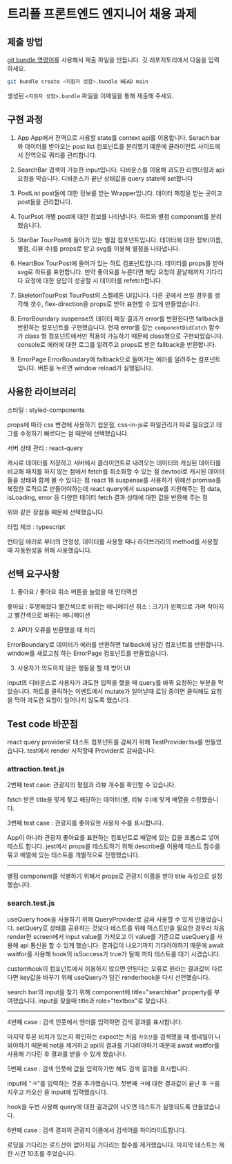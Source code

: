 # 트리플 프론트엔드 엔지니어 채용 과제

## 제출 방법

[git bundle 명령어](https://git-scm.com/book/ko/v2/Git-%EB%8F%84%EA%B5%AC-Bundle)를 사용해서 제출 파일을 만듭니다.
깃 레포지토리에서 다음을 입력하세요.

```sh
git bundle create <지원자 성함>.bundle HEAD main
```

생성된 `<지원자 성함>.bundle` 파일을 이메일을 통해 제출해 주세요.

## 구현 과정

1. App
   App에서 전역으로 사용할 state를 context api를 이용합니다.
   Serach bar와 데이터를 받아오는 post list 컴포넌트를 분리했기 떄문에 클라이언트 사이드에서 전역으로 쿼리를 관리합니다.

2. SearchBar
   검색이 가능한 input입니다.
   디바운스를 이용해 과도한 리렌더링과 api 요청을 막습니다.
   디바운스가 끝난 상태값을 query state에 set합니다

3. PostList
   post들에 대한 정보를 받는 Wrapper입니다.
   데이터 패칭을 받는 곳이고 post들을 관리합니다.

4. TourPsot
   개별 post에 대한 정보를 나타냅니다.
   하트와 별점 component를 분리했습니다.

5. StarBar
   TourPost에 들어가 있는 별점 컴포넌트입니다.
   데이터에 대한 정보(이름, 별점, 리뷰 수)를 props로 받고 svg를 이용해 별점을 나타냅니다.

6. HeartBox
   TourPost에 들어가 있는 하트 컴포넌트입니다.
   데이터를 props를 받아 svg로 하트를 표현합니다.
   만약 좋아요를 누른다면 해당 요청이 끝날때까지 기다리다 요청에 대한 응답이 성공할 시 데이터를 refetch합니다.

7. SkeletonTourPost
   TourPost의 스켈레톤 UI입니다.
   다른 곳에서 쓰일 경우를 생각해 갯수, flex-direction을 props로 받아 표현할 수 있게 만들었습니다.

8. ErrorBoundary
   suspense의 데이터 패칭 결과가 error를 반환한다면 fallback을 반환하는 컴포넌트를 구현했습니다.
   현재 error를 잡는 `componentDidCatch` 함수가 class 형 컴포넌트에서만 적용이 가능하기 때문에 class형으로 구현되었습니다.
   console로 에러에 대한 로그를 알려주고 props로 받은 fallback을 반환합니다.

9. ErrorPage
   ErrorBoundary에 fallback으로 들어가는 에러를 알려주는 컴포넌트입니다.
   버튼을 누르면 window reload가 실행됩니다.

## 사용한 라이브러리

스타일 : styled-components

props에 따라 css 변경에 사용하기 쉽운점, css-in-js로 파일관리가 따로 필요없고 태그를 수정하기 빠르다는 점 때문에 선택했습니다.

서버 상태 관리 : react-query

캐시로 데이터를 저장하고 서버에서 클라이언트로 내려오는 데이터와 캐싱된 데이터를 비교해 패치를 하지 않는 점에서 fetch를 최소화할 수 있는 점
devtool로 캐시된 데이터들을 상태와 함께 볼 수 있다는 점
react 18 suspense를 사용하기 위해선 promise를 복잡한 로직으로 만들어야하는데 react query에서 suspense를 지원해주는 점
data, isLoading, error 등 다양한 테이터 fetch 결과 상태에 대한 값을 반환해 주는 점

위와 같은 장점들 때문에 선택했습니다.

타입 체크 : typescript

런타임 에러로 부터의 안정성, 데이터를 사용할 때나 라이브러리의 method를 사용할 때 자동완성을 위해 사용했습니다.

## 선택 요구사항

1. 좋아요 / 좋아요 취소 버튼을 눌렀을 때 인터랙션

좋아요 : 투명해졌다 빨간색으로 바뀌는 애니메이션
취소 : 크기가 왼쪽으로 가며 작아지고 빨간색으로 바뀌는 애니메이션

2. API가 오류를 반환했을 때 처리

ErrorBoundary로 데이터가 에러를 반환하면 fallback에 담긴 컴포넌트를 반환합니다.
window를 새로고침 하는 ErrorPage 컴포넌트를 만들었습니다.

3. 사용자가 의도하지 않은 행동을 할 때 방어 UI

input의 디바운스로 사용자가 과도한 입력을 했을 때 query를 바꿔 요청하는 부분을 막았습니다.
하트를 클릭하는 이벤트에서 mutate가 일어날때 로딩 중이면 클릭해도 요청을 막아 과도한 요청이 일어나지 않도록 했습니다.

## Test code 바꾼점

react query provider로 테스트 컴포넌트를 감싸기 위해 TestProvider.tsx를 만들었습니다.
test에서 render 시작할때 Provider로 감싸줍니다.

### attraction.test.js

2번째 test case: 관광지의 평점과 리뷰 개수를 확인할 수 있습니다.

fetch 받은 title을 맞게 찾고 해당하는 데이터(별, 리뷰 수)에 맞게 배열을 수정했습니다.

3번째 test case : 관광지를 좋아요한 사용자 수를 표시합니다.

App이 아니라 관광지 좋아요를 표현하는 컴포넌트로 배열에 있는 값을 프롭스로 넣어 테스트 합니다.
jest에서 props를 테스트하기 위해 describe를 이용해 테스트 함수를 묶고 배열에 있는 테스트를 개별적으로 진행했습니다.

---

별점 component를 식별하기 위해서 props로 관광지 이름을 받아 title 속성으로 설정했습니다.

### search.test.js

useQuery hook을 사용하기 위해 QueryProvider로 감싸 사용할 수 있게 만들었습니다.
setQuery로 상태를 공유하는 것보다 테스트를 위해 텍스트만을 필요한 경우라 처음 render한 screen에서 input value를 가져오고 이 value를 기준으로 useQuery를 사용해 api 통신을 할 수 있게 했습니다.
결과값이 나오기까지 기다려야하기 때문에 await waitfor를 사용해 hook의 isSuccess가 true가 될때 까지 테스트를 대기 시켰습니다.

customhook이 컴포넌트에서 이용하지 않으면 안된다는 오류로 원라는 결과값이 다르다면 key값을 바꾸기 위해 useQuery가 담긴 renderhook을 다시 선언했습니다.

search bar의 input을 찾기 위해 component에 title="searchbar" property를 부여했습니다.
input을 찾을때 title과 role="textbox"로 찾습니다.

---

4번째 case : 검색 인풋에서 엔터를 입력하면 검색 결과를 표시합니다.

마지막 투몬 비치가 있는지 확인하는 expect는 처음 `카오산`을 검색했을 때 썸네일이 나와야하기 때문에 not을 제거하고 api의 결과를 기다려야하기 때문에 await waitfor를 사용해 기다린 후 결과를 받을 수 있게 했습니다.

5번째 case : 검색 인풋에 값을 입력하기만 해도 검색 결과를 표시합니다.

input에 "ㅋ"를 입력하는 것을 추가했습니다.
첫번째 ㅋ에 대한 결과값이 끝난 후 ㅋ를 지우고 카오산 을 input에 입력했습니다.

hook을 두번 사용해 query에 대한 결과값이 나오면 테스트가 실행되도록 만들었습니다.

6번째 case : 검색 결과의 관광지 이름에서 검색어를 하이라이트합니다.

로딩을 기다리는 로드산이 없어지길 기다리는 함수를 제거했습니다.
마지막 테스트는 제한 시간 10초를 주었습니다.
